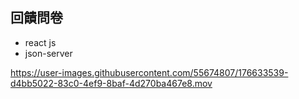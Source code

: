 ## 回饋問卷

- react js
- json-server

https://user-images.githubusercontent.com/55674807/176633539-d4bb5022-83c0-4ef9-8baf-4d270ba467e8.mov

